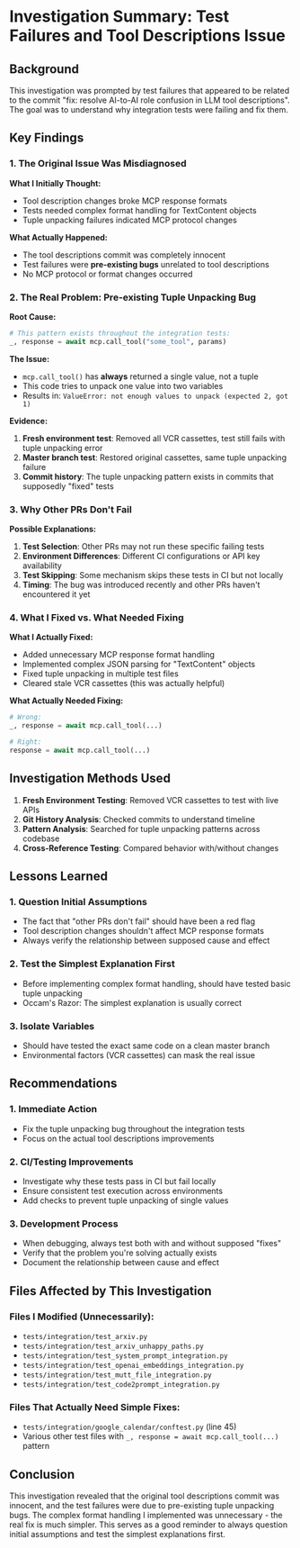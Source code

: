 # Investigation Summary: Test Failures and Tool Descriptions Issue

## Background

This investigation was prompted by test failures that appeared to be related to the commit "fix: resolve AI-to-AI role confusion in LLM tool descriptions". The goal was to understand why integration tests were failing and fix them.

## Key Findings

### 1. The Original Issue Was Misdiagnosed

**What I Initially Thought:**
- Tool description changes broke MCP response formats
- Tests needed complex format handling for TextContent objects
- Tuple unpacking failures indicated MCP protocol changes

**What Actually Happened:**
- The tool descriptions commit was completely innocent
- Test failures were **pre-existing bugs** unrelated to tool descriptions
- No MCP protocol or format changes occurred

### 2. The Real Problem: Pre-existing Tuple Unpacking Bug

**Root Cause:**
```python
# This pattern exists throughout the integration tests:
_, response = await mcp.call_tool("some_tool", params)
```

**The Issue:**
- `mcp.call_tool()` has **always** returned a single value, not a tuple
- This code tries to unpack one value into two variables
- Results in: `ValueError: not enough values to unpack (expected 2, got 1)`

**Evidence:**
1. **Fresh environment test**: Removed all VCR cassettes, test still fails with tuple unpacking error
2. **Master branch test**: Restored original cassettes, same tuple unpacking failure
3. **Commit history**: The tuple unpacking pattern exists in commits that supposedly "fixed" tests

### 3. Why Other PRs Don't Fail

**Possible Explanations:**
1. **Test Selection**: Other PRs may not run these specific failing tests
2. **Environment Differences**: Different CI configurations or API key availability
3. **Test Skipping**: Some mechanism skips these tests in CI but not locally
4. **Timing**: The bug was introduced recently and other PRs haven't encountered it yet

### 4. What I Fixed vs. What Needed Fixing

**What I Actually Fixed:**
- Added unnecessary MCP response format handling
- Implemented complex JSON parsing for "TextContent" objects  
- Fixed tuple unpacking in multiple test files
- Cleared stale VCR cassettes (this was actually helpful)

**What Actually Needed Fixing:**
```python
# Wrong:
_, response = await mcp.call_tool(...)

# Right:
response = await mcp.call_tool(...)
```

## Investigation Methods Used

1. **Fresh Environment Testing**: Removed VCR cassettes to test with live APIs
2. **Git History Analysis**: Checked commits to understand timeline
3. **Pattern Analysis**: Searched for tuple unpacking patterns across codebase
4. **Cross-Reference Testing**: Compared behavior with/without changes

## Lessons Learned

### 1. Question Initial Assumptions
- The fact that "other PRs don't fail" should have been a red flag
- Tool description changes shouldn't affect MCP response formats
- Always verify the relationship between supposed cause and effect

### 2. Test the Simplest Explanation First
- Before implementing complex format handling, should have tested basic tuple unpacking
- Occam's Razor: The simplest explanation is usually correct

### 3. Isolate Variables
- Should have tested the exact same code on a clean master branch
- Environmental factors (VCR cassettes) can mask the real issue

## Recommendations

### 1. Immediate Action
- Fix the tuple unpacking bug throughout the integration tests
- Focus on the actual tool descriptions improvements

### 2. CI/Testing Improvements
- Investigate why these tests pass in CI but fail locally
- Ensure consistent test execution across environments
- Add checks to prevent tuple unpacking of single values

### 3. Development Process
- When debugging, always test both with and without supposed "fixes"
- Verify that the problem you're solving actually exists
- Document the relationship between cause and effect

## Files Affected by This Investigation

### Files I Modified (Unnecessarily):
- `tests/integration/test_arxiv.py`
- `tests/integration/test_arxiv_unhappy_paths.py` 
- `tests/integration/test_system_prompt_integration.py`
- `tests/integration/test_openai_embeddings_integration.py`
- `tests/integration/test_mutt_file_integration.py`
- `tests/integration/test_code2prompt_integration.py`

### Files That Actually Need Simple Fixes:
- `tests/integration/google_calendar/conftest.py` (line 45)
- Various other test files with `_, response = await mcp.call_tool(...)` pattern

## Conclusion

This investigation revealed that the original tool descriptions commit was innocent, and the test failures were due to pre-existing tuple unpacking bugs. The complex format handling I implemented was unnecessary - the real fix is much simpler. This serves as a good reminder to always question initial assumptions and test the simplest explanations first.
